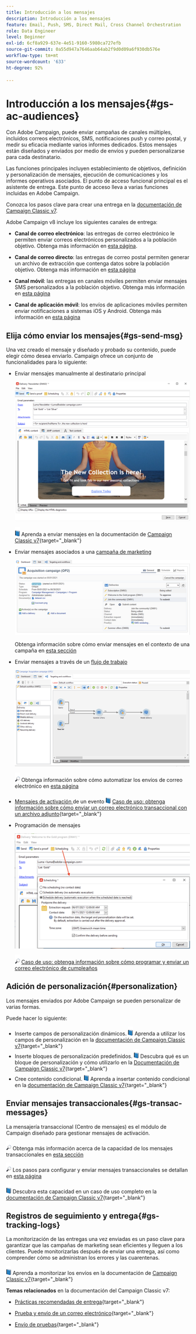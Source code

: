 ```yaml
---
title: Introducción a los mensajes
description: Introducción a los mensajes
feature: Email, Push, SMS, Direct Mail, Cross Channel Orchestration
role: Data Engineer
level: Beginner
exl-id: 6cf8a929-637e-4e51-9160-5980ca727efb
source-git-commit: 0a55d947a7646aab64ab2f9d0d09a6f930db576e
workflow-type: tm+mt
source-wordcount: '633'
ht-degree: 92%

---
```


# Introducción a los mensajes{#gs-ac-audiences}

Con Adobe Campaign, puede enviar campañas de canales múltiples, incluidos correos electrónicos, SMS, notificaciones push y correo postal, y medir su eficacia mediante varios informes dedicados. Estos mensajes están diseñados y enviados por medio de envíos y pueden personalizarse para cada destinatario.

Las funciones principales incluyen establecimiento de objetivos, definición y personalización de mensajes, ejecución de comunicaciones y los informes operativos asociados. El punto de acceso funcional principal es el asistente de entrega. Este punto de acceso lleva a varias funciones incluidas en Adobe Campaign.

Conozca los pasos clave para crear una entrega en la [documentación de Campaign Classic v7](https://experienceleague.adobe.com/docs/campaign-classic/using/sending-messages/key-steps-when-creating-a-delivery/steps-about-delivery-creation-steps.html?lang=es).

Adobe Campaign v8 incluye los siguientes canales de entrega:

* **Canal de correo electrónico**: las entregas de correo electrónico le permiten enviar correos electrónicos personalizados a la población objetivo. Obtenga más información en [esta página](../send/email.md).

* **Canal de correo directo**: las entregas de correo postal permiten generar un archivo de extracción que contenga datos sobre la población objetivo.  Obtenga más información en [esta página](../send/direct-mail.md)

* **Canal móvil**: las entregas en canales móviles permiten enviar mensajes SMS personalizados a la población objetivo.  Obtenga más información en [esta página](../send/sms.md)

* **Canal de aplicación móvil**: los envíos de aplicaciones móviles permiten enviar notificaciones a sistemas iOS y Android.  Obtenga más información en [esta página](../send/push.md)

<!--
* **LINE channel**: LINE deliveries let you send messages on LINE, an instant messaging application available on all smartphones. Learn more in [this page](../send/line.md)
-->

## Elija cómo enviar los mensajes{#gs-send-msg}

Una vez creado el mensaje y diseñado y probado su contenido, puede elegir cómo desea enviarlo. Campaign ofrece un conjunto de funcionalidades para lo siguiente:

* Enviar mensajes manualmente al destinatario principal

   ![](assets/send-email.png)

   ![](../assets/do-not-localize/book.png) Aprenda a enviar mensajes en la documentación de [Campaign Classic v7](https://experienceleague.adobe.com/docs/campaign-classic/using/sending-messages/sending-emails/sending-an-email/sending-messages.html?lang=es){target=&quot;_blank&quot;}

* Enviar mensajes asociados a una [campaña de marketing](campaigns.md)

   ![](assets/deliveries-in-a-campaign.png)

   Obtenga información sobre cómo enviar mensajes en el contexto de una campaña en [esta sección](https://experienceleague.adobe.com/docs/campaign/automation/campaign-orchestration/marketing-campaign-deliveries.html)

* Enviar mensajes a través de un [flujo de trabajo](../config/workflows.md)

   ![](assets/send-in-a-wf.png)

   ![](../assets/do-not-localize/glass.png) Obtenga información sobre cómo automatizar los envíos de correo electrónico en [esta página](https://experienceleague.adobe.com/docs/campaign/automation/workflows/wf-activities/action-activities/delivery.html)

* [Mensajes de activación ](../send/transactional.md) de un evento
   ![](../assets/do-not-localize/book.png) [Caso de uso: obtenga información sobre cómo enviar un correo electrónico transaccional con un archivo adjunto](https://experienceleague.adobe.com/docs/campaign-classic/using/transactional-messaging/transactional-email-with-attachments.html?lang=es){target=&quot;_blank&quot;}

* Programación de mensajes

   ![](assets/schedule-send.png)

   ![](../assets/do-not-localize/glass.png) [Caso de uso: obtenga información sobre cómo programar y enviar un correo electrónico de cumpleaños](https://experienceleague.adobe.com/docs/campaign/automation/workflows/use-cases/deliveries/send-a-birthday-email.html)


## Adición de personalización{#personalization}

Los mensajes enviados por Adobe Campaign se pueden personalizar de varias formas.

Puede hacer lo siguiente:

* Inserte campos de personalización dinámicos.
   ![](../assets/do-not-localize/book.png) Aprenda a utilizar los campos de personalización en la [documentación de Campaign Classic v7](https://experienceleague.adobe.com/docs/campaign-classic/using/sending-messages/personalizing-deliveries/personalization-fields.html?lang=es){target=&quot;_blank&quot;}
* Inserte bloques de personalización predefinidos.
   ![](../assets/do-not-localize/book.png) Descubra qué es un bloque de personalización y cómo utilizarlo en la [Documentación de Campaign Classic v7](https://experienceleague.adobe.com/docs/campaign-classic/using/sending-messages/personalizing-deliveries/personalization-blocks.html?lang=es){target=&quot;_blank&quot;}
* Cree contenido condicional.
   ![](../assets/do-not-localize/book.png) Aprenda a insertar contenido condicional en la [documentación de Campaign Classic v7](https://experienceleague.adobe.com/docs/campaign-classic/using/sending-messages/personalizing-deliveries/conditional-content.html?lang=es){target=&quot;_blank&quot;}

## Enviar mensajes transaccionales{#gs-transac-messages}

La mensajería transaccional (Centro de mensajes) es el módulo de Campaign diseñado para gestionar mensajes de activación.

![](../assets/do-not-localize/glass.png) Obtenga más información acerca de la capacidad de los mensajes transaccionales en [esta sección](../architecture/architecture.md#transac-msg-archi)

![](../assets/do-not-localize/glass.png) Los pasos para configurar y enviar mensajes transaccionales se detallan en [esta página](../send/transactional.md)

![](../assets/do-not-localize/book.png) Descubra esta capacidad en un caso de uso completo en la [documentación de Campaign Classic v7](https://experienceleague.adobe.com/docs/campaign-classic/using/transactional-messaging/transactional-email-with-attachments.html?lang=es){target=&quot;_blank&quot;}

## Registros de seguimiento y entrega{#gs-tracking-logs}

La monitorización de las entregas una vez enviadas es un paso clave para garantizar que las campañas de marketing sean eficientes y lleguen a los clientes. Puede monitorizarlas después de enviar una entrega, así como comprender cómo se administran los errores y las cuarentenas.

![](../assets/do-not-localize/book.png) Aprenda a monitorizar los envíos en la documentación de [Campaign Classic v7](https://experienceleague.adobe.com/docs/campaign-classic/using/sending-messages/monitoring-deliveries/about-delivery-monitoring.html?lang=es){target=&quot;_blank&quot;}


**Temas relacionados** en la documentación del Campaign Classic v7:

* [Prácticas recomendadas de entrega](https://experienceleague.adobe.com/docs/campaign-classic/using/sending-messages/key-steps-when-creating-a-delivery/delivery-bestpractices/delivery-best-practices.html?lang=es){target=&quot;_blank&quot;}

* [Prueba y envío de un correo electrónico](https://experienceleague.adobe.com/docs/campaign-classic/using/sending-messages/sending-emails/sending-an-email/sending-messages.html){target=&quot;_blank&quot;}

* [Envío de pruebas](https://experienceleague.adobe.com/docs/campaign-classic/using/sending-messages/key-steps-when-creating-a-delivery/steps-validating-the-delivery.html?lang=es){target=&quot;_blank&quot;}
